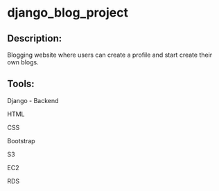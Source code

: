 
# django_blog_project

## Description:

Blogging website where users can create a profile and start create their own blogs.

## Tools:
  
  Django - Backend
  
  HTML
  
  CSS
  
  Bootstrap
  
  S3
  
  EC2
  
  RDS
  
